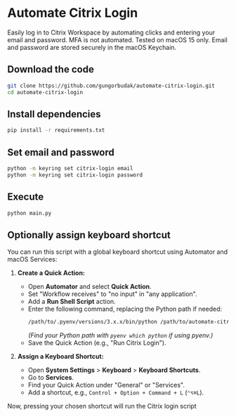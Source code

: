 # Automate Citrix Login

Easily log in to Citrix Workspace by automating clicks and entering your email and password. MFA is not automated. Tested on macOS 15 only. Email and password are stored securely in the macOS Keychain.

## Download the code

```bash
git clone https://github.com/gungorbudak/automate-citrix-login.git
cd automate-citrix-login
```

## Install dependencies

```bash
pip install -r requirements.txt
```

## Set email and password

```bash
python -m keyring set citrix-login email
python -m keyring set citrix-login password
```

## Execute

```bash
python main.py
```

## Optionally assign keyboard shortcut

You can run this script with a global keyboard shortcut using Automator and macOS Services:

1. **Create a Quick Action:**
   - Open **Automator** and select **Quick Action**.
   - Set "Workflow receives" to "no input" in "any application".
   - Add a **Run Shell Script** action.
   - Enter the following command, replacing the Python path if needed:
     ```bash
     /path/to/.pyenv/versions/3.x.x/bin/python /path/to/automate-citrix-login/main.py
     ```
     *(Find your Python path with `pyenv which python` if using pyenv.)*
   - Save the Quick Action (e.g., "Run Citrix Login").

2. **Assign a Keyboard Shortcut:**
   - Open **System Settings** > **Keyboard** > **Keyboard Shortcuts**.
   - Go to **Services**.
   - Find your Quick Action under "General" or "Services".
   - Add a shortcut, e.g., `Control + Option + Command + L` (`⌃⌥⌘L`).

Now, pressing your chosen shortcut will run the Citrix login script

